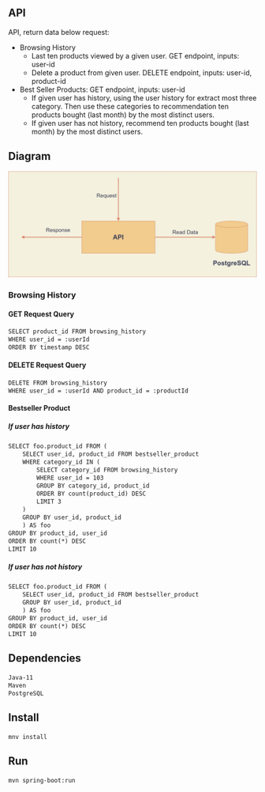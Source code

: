 ## API

API, return data below request:

* Browsing History
  * Last ten products viewed by a given user. GET endpoint, inputs: user-id
  * Delete a product from given user. DELETE endpoint, inputs: user-id, product-id
* Best Seller Products: GET endpoint, inputs: user-id
  * If given user has history, using the user history for extract most three category. Then use these categories to recommendation ten products bought (last month) by the most distinct users.
  * If given user has not history, recommend ten products bought (last month) by the most distinct users.

## Diagram

![diagram](images/diagram.jpg)

### Browsing History

#### GET Request Query

```roomsql
SELECT product_id FROM browsing_history
WHERE user_id = :userId
ORDER BY timestamp DESC
```

#### DELETE Request Query

```roomsql
DELETE FROM browsing_history
WHERE user_id = :userId AND product_id = :productId
```

#### Bestseller Product

##### If user has history

```roomsql
SELECT foo.product_id FROM (
    SELECT user_id, product_id FROM bestseller_product
    WHERE category_id IN (
        SELECT category_id FROM browsing_history
        WHERE user_id = 103
        GROUP BY category_id, product_id
        ORDER BY count(product_id) DESC
        LIMIT 3
    )
    GROUP BY user_id, product_id
    ) AS foo
GROUP BY product_id, user_id
ORDER BY count(*) DESC
LIMIT 10
```

##### If user has not history

```roomsql
SELECT foo.product_id FROM (
    SELECT user_id, product_id FROM bestseller_product
    GROUP BY user_id, product_id
    ) AS foo
GROUP BY product_id, user_id
ORDER BY count(*) DESC
LIMIT 10
```

## Dependencies
    
    Java-11
    Maven
    PostgreSQL

## Install

    mnv install

## Run
    
    mvn spring-boot:run
